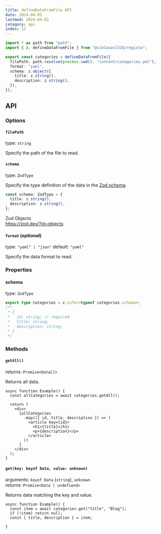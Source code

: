```yaml
---
title: defineDataFromFile API
date: 2024-04-01
lastmod: 2024-04-02
category: api
index: 12
---
```


```ts
import * as path from "path";
import { z, defineDataFromFile } from "@cieloazul310/regista";

export const categories = defineDataFromFile({
  filePath: path.resolve(process.cwd(), "content/categories.yml"),
  format: "yaml",
  schema: z.object({
    title: z.string(),
    description: z.string(),
  }),
});
```

## API

### Options

#### `filePath`

type: `string`

Specify the path of the file to read.

#### `schema`

type: `ZodType`

Specify the type definition of the data in the [Zod schema][Zod].

```ts
const schema: ZodType = {
  title: z.string(),
  description: z.string(),
};
```

Zod Objects  
https://zod.dev/?id=objects

#### `format` (*optional*)

type: `"yaml" | "json"`
default: `"yaml"`

Specify the data format to read.

### Properties

#### schema

type: `ZodType`

```ts
export type Categories = z.infer<typeof categories.schema>;
/**
 * {
 *   id: string; // required
 *   title: string;
 *   description: string;
 * }
 */
```

### Methods

#### `getAll()`

returns: `Promise<Data[]>`

Returns all data.

```tsx
async function Example() {
  const allCategories = await categories.getAll();

  return (
    <div>
      {allCategories
        .map(({ id, title, description }) => (
          <article key={id}>
            <h1>{title}</h1>
            <p>{description}</p>
          </article>
        ))
      }
    </div>
  );
}
```

#### `get(key: keyof Data, value: unknown)`

arguments: `keyof Data` (`string`), `unknown`  
returns: `Promise<Data | undefiend>`

Returns data matching the key and value.

```tsx
async function Example() {
  const item = await categories.get("title", "Blog");
  if (!item) return null;
  const { title, description } = item;

}
```

[Zod]: https://zod.dev/ "Zod"
